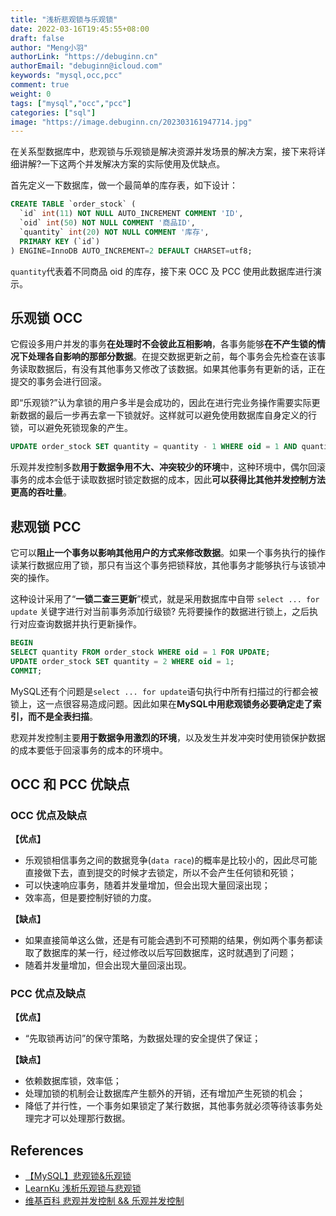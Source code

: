 ```yaml
---
title: "浅析悲观锁与乐观锁"
date: 2022-03-16T19:45:55+08:00
draft: false
author: "Meng小羽"
authorLink: "https://debuginn.cn"
authorEmail: "debuginn@icloud.com"
keywords: "mysql,occ,pcc"
comment: true
weight: 0
tags: ["mysql","occ","pcc"]
categories: ["sql"]
image: "https://image.debuginn.cn/202303161947714.jpg"
---
```


在关系型数据库中，悲观锁与乐观锁是解决资源并发场景的解决方案，接下来将详细讲解?一下这两个并发解决方案的实际使用及优缺点。

首先定义一下数据库，做一个最简单的库存表，如下设计：

```sql
CREATE TABLE `order_stock` (
  `id` int(11) NOT NULL AUTO_INCREMENT COMMENT 'ID',
  `oid` int(50) NOT NULL COMMENT '商品ID',
  `quantity` int(20) NOT NULL COMMENT '库存',
  PRIMARY KEY (`id`)
) ENGINE=InnoDB AUTO_INCREMENT=2 DEFAULT CHARSET=utf8;
```

`quantity`代表着不同商品 oid 的库存，接下来 OCC 及 PCC 使用此数据库进行演示。

## 乐观锁 OCC

它假设多用户并发的事务**在处理时不会彼此互相影响**，各事务能够**在不产生锁的情况下处理各自影响的那部分数据**。在提交数据更新之前，每个事务会先检查在该事务读取数据后，有没有其他事务又修改了该数据。如果其他事务有更新的话，正在提交的事务会进行回滚。

即“乐观锁?”认为拿锁的用户多半是会成功的，因此在进行完业务操作需要实际更新数据的最后一步再去拿一下锁就好。这样就可以避免使用数据库自身定义的行锁，可以避免死锁现象的产生。

```sql
UPDATE order_stock SET quantity = quantity - 1 WHERE oid = 1 AND quantity - 1 > 0; 
```

乐观并发控制多数**用于数据争用不大、冲突较少的环境**中，这种环境中，偶尔回滚事务的成本会低于读取数据时锁定数据的成本，因此**可以获得比其他并发控制方法更高的吞吐量**。

## 悲观锁 PCC

它可以**阻止一个事务以影响其他用户的方式来修改数据**。如果一个事务执行的操作读某行数据应用了锁，那只有当这个事务把锁释放，其他事务才能够执行与该锁冲突的操作。

这种设计采用了“**一锁二查三更新**”模式，就是采用数据库中自带 `select ... for update` 关键字进行对当前事务添加行级锁? 先将要操作的数据进行锁上，之后执行对应查询数据并执行更新操作。

```sql
BEGIN
SELECT quantity FROM order_stock WHERE oid = 1 FOR UPDATE;
UPDATE order_stock SET quantity = 2 WHERE oid = 1; 
COMMIT;
```

MySQL还有个问题是`select ... for update`语句执行中所有扫描过的行都会被锁上，这一点很容易造成问题。因此如果在**MySQL中用悲观锁务必要确定走了索引，而不是全表扫描**。

悲观并发控制主要**用于数据争用激烈的环境**，以及发生并发冲突时使用锁保护数据的成本要低于回滚事务的成本的环境中。

## OCC 和 PCC 优缺点

### OCC 优点及缺点

**【优点】**

- 乐观锁相信事务之间的数据竞争(`data race`)的概率是比较小的，因此尽可能直接做下去，直到提交的时候才去锁定，所以不会产生任何锁和死锁； 
- 可以快速响应事务，随着并发量增加，但会出现大量回滚出现； 
- 效率高，但是要控制好锁的力度。

**【缺点】**

- 如果直接简单这么做，还是有可能会遇到不可预期的结果，例如两个事务都读取了数据库的某一行，经过修改以后写回数据库，这时就遇到了问题； 
- 随着并发量增加，但会出现大量回滚出现。

### PCC 优点及缺点

**【优点】**

- “先取锁再访问”的保守策略，为数据处理的安全提供了保证；

**【缺点】**

- 依赖数据库锁，效率低； 
- 处理加锁的机制会让数据库产生额外的开销，还有增加产生死锁的机会； 
- 降低了并行性，一个事务如果锁定了某行数据，其他事务就必须等待该事务处理完才可以处理那行数据。

## References

- [【MySQL】悲观锁&乐观锁 ](https://www.cnblogs.com/zhiqian-ali/p/6200874.html)
- [LearnKu 浅析乐观锁与悲观锁](https://learnku.com/articles/27880) 
- [维基百科 悲观并发控制 && 乐观并发控制](https://zh.wikipedia.org/wiki/%E5%B9%B6%E5%8F%91%E6%8E%A7%E5%88%B6)
